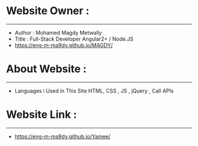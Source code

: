 # Website Owner :
-----------------------
- Author : Mohamed Magdy Metwally
- Title : Full-Stack Developer Angular2+ / Node.JS
- https://eng-m-ma9dy.github.io/MAGDY/
#
# About Website :
-----------------------
- Languages i Used in This Site HTML, CSS , JS , jQuery , Call APIs
#
# Website Link :
------------------------
- https://eng-m-ma9dy.github.io/Yamee/
